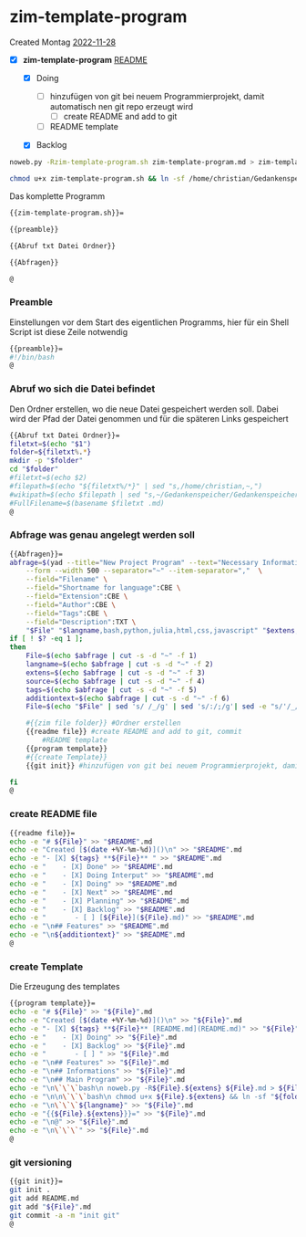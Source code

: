 # zim-template-program
Created Montag [2022-11-28]()
- [X] **zim-template-program**  [README](README.md)
    - [X] Doing
        - [ ] hinzufügen von git bei neuem Programmierprojekt, damit automatisch nen git repo erzeugt wird
			- [ ] create README and add to git
        - [ ] README template
    - [X] Backlog


```bash
noweb.py -Rzim-template-program.sh zim-template-program.md > zim-template-program.sh && echo "fertig"
```


```bash
chmod u+x zim-template-program.sh && ln -sf /home/christian/Gedankenspeicher/Gedankenspeicherwiki/Zettelkasten/ZetteL/GedankenspeicherCoding/zim-template-program.sh ~/.local/bin/zim-template-program.sh && echo "fertig"
```

Das komplette Programm
```bash
{{zim-template-program.sh}}=

{{preamble}}

{{Abruf txt Datei Ordner}}

{{Abfragen}}

@
```

### Preamble

Einstellungen vor dem Start des eigentlichen Programms, hier für ein Shell Script ist diese Zeile notwendig

```bash
{{preamble}}=
#!/bin/bash
@
```

### Abruf wo sich die Datei befindet

Den Ordner erstellen, wo die neue Datei gespeichert werden soll. Dabei wird der Pfad der Datei genommen und für die späteren Links gespeichert
```bash
{{Abruf txt Datei Ordner}}=
filetxt=$(echo "$1")
folder=${filetxt%.*}
mkdir -p "$folder"
cd "$folder"
#filetxt=$(echo $2)
#filepath=$(echo "${filetxt%/*}" | sed "s,/home/christian,~,")
#wikipath=$(echo $filepath | sed "s,~/Gedankenspeicher/Gedankenspeicherwiki/,," | sed "s,/,:,g")
#FullFilename=$(basename $filetxt .md)
@
```

### Abfrage was genau angelegt werden soll

```bash
{{Abfragen}}=
abfrage=$(yad --title="New Project Program" --text="Necessary Informations:" \
	--form --width 500 --separator="~" --item-separator=","  \
	--field="Filename" \
	--field="Shortname for language":CBE \
	--field="Extension":CBE \
	--field="Author":CBE \
	--field="Tags":CBE \
	--field="Description":TXT \
	"$File" "$langname,bash,python,julia,html,css,javascript" "$extens,sh,py,jl,html,css,js" "$source,Christian Gößl,Internet" "$tags,@physic,@math" "$additiontext")
if [ ! $? -eq 1 ];
then
	File=$(echo $abfrage | cut -s -d "~" -f 1)
	langname=$(echo $abfrage | cut -s -d "~" -f 2)
	extens=$(echo $abfrage | cut -s -d "~" -f 3)
	source=$(echo $abfrage | cut -s -d "~" -f 4)
	tags=$(echo $abfrage | cut -s -d "~" -f 5)
	additiontext=$(echo $abfrage | cut -s -d "~" -f 6)
	File=$(echo "$File" | sed 's/ /_/g' | sed 's/:/;/g'| sed -e "s/'/_/g" | sed 's/\"//g')

    #{{zim file folder}} #Ordner erstellen
    {{readme file}} #create README and add to git, commit
        #README template
    {{program template}}
    #{{create Template}}
    {{git init}} #hinzufügen von git bei neuem Programmierprojekt, damit automatisch nen git repo erzeugt wird

fi
@

```
### create README file


```bash
{{readme file}}=
echo -e "# ${File}" >> "$README".md
echo -e "Created [$(date +%Y-%m-%d)]()\n" >> "$README".md
echo -e "- [X] ${tags} **${File}** " >> "$README".md
echo -e "    - [X] Done" >> "$README".md
echo -e "    - [X] Doing Interput" >> "$README".md
echo -e "    - [X] Doing" >> "$README".md
echo -e "    - [X] Next" >> "$README".md
echo -e "    - [X] Planning" >> "$README".md
echo -e "    - [X] Backlog" >> "$README".md
echo -e "       - [ ] [${File}](${File}.md)" >> "$README".md
echo -e "\n## Features" >> "$README".md
echo -e "\n${additiontext}" >> "$README".md
@

```


### create Template

Die Erzeugung des templates

```bash
{{program template}}=
echo -e "# ${File}" >> "${File}".md
echo -e "Created [$(date +%Y-%m-%d)]()\n" >> "${File}".md
echo -e "- [X] ${tags} **${File}** [README.md](README.md)" >> "${File}".md
echo -e "    - [X] Doing" >> "${File}".md
echo -e "    - [X] Backlog" >> "${File}".md
echo -e "       - [ ] " >> "${File}".md
echo -e "\n## Features" >> "${File}".md
echo -e "\n## Informations" >> "${File}".md
echo -e "\n## Main Program" >> "${File}".md
echo -e "\n\`\`\`bash\n noweb.py -R${File}.${extens} ${File}.md > ${File}.${extens} && echo 'fertig' \n\`\`\`" >> "${File}".md
echo -e "\n\n\`\`\`bash\n chmod u+x ${File}.${extens} && ln -sf "${folder}"/${File}.${extens} ~/.local/bin/${File}.${extens} && echo 'fertig'\n \`\`\`" >> "${File}".md
echo -e "\n\`\`\`${langname}" >> "${File}".md
echo -e "{{${File}.${extens}}}=" >> "${File}".md
echo -e "\n@" >> "${File}".md
echo -e "\n\`\`\`" >> "${File}".md
@

```

### git versioning

```bash
{{git init}}=
git init .
git add README.md
git add "${File}".md
git commit -a -m "init git"
@

```